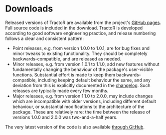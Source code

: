 # Downloads

Released versions of TractoR are available from the project's [GitHub pages](https://github.com/jonclayden/tractor/tags). Full source code is included in the download. TractoR is developed according to good software engineering practice, and release numbering follows a clear and consistent pattern:
  
- Point releases, e.g. from version 1.0.0 to 1.0.1, are for bug fixes and minor tweaks to existing functionality. They should be completely backwards-compatible, and are released as needed.
- Minor releases, e.g. from version 1.0.1 to 1.1.0, add new features without fundamentally changing the behaviour of the package's user-visible functions. Substantial effort is made to keep them backwards-compatible, including keeping default behaviour the same, and any deviation from this is explicitly documented in the [changelog](changelog.html). Such releases are typically made every few months.
- Major releases, e.g. from version 1.1.0 to 2.0.0, may include changes which are incompatible with older versions, including different default behaviour, or substantial modifications to the architecture of the package. These are relatively rare: the time between the release of versions 1.0.0 and 2.0.0 was two-and-a-half years.

The very latest version of the code is also available [through GitHub](https://github.com/jonclayden/tractor).
